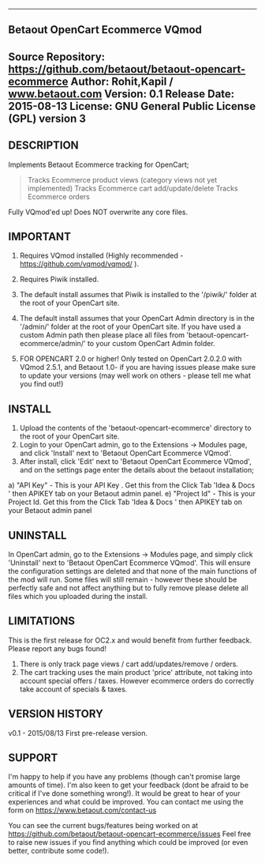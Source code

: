 ------------------------------------------------------
Betaout OpenCart Ecommerce VQmod
------------------------------------------------------
Source Repository:	https://github.com/betaout/betaout-opencart-ecommerce
Author:			Rohit,Kapil  / www.betaout.com
Version:		0.1
Release Date:		2015-08-13
License:		GNU General Public License (GPL) version 3
------------------------------------------------------



DESCRIPTION
-----------
Implements Betaout Ecommerce tracking for OpenCart;
> Tracks Ecommerce product views (category views not yet implemented)
> Tracks Ecommerce cart add/update/delete
> Tracks Ecommerce orders

Fully VQmod'ed up! Does NOT overwrite any core files.



IMPORTANT
---------
1. Requires VQmod installed (Highly recommended - https://github.com/vqmod/vqmod/ ).

2. Requires Piwik installed.

3. The default install assumes that Piwik is installed to the '/piwik/' folder at the root of your OpenCart site.

4. The default install assumes that your OpenCart Admin directory is in the '/admin/' folder at the root of your OpenCart site.
If you have used a custom Admin path then please place all files from 'betaout-opencart-ecommerce/admin/' to your custom OpenCart Admin folder.

5. FOR OPENCART 2.0 or higher! Only tested on OpenCart 2.0.2.0 with VQmod 2.5.1, and Betaout 1.0- if you are having issues please make sure to update your versions
(may well work on others - please tell me what you find out!)



INSTALL
-------
1) Upload the contents of the 'betaout-opencart-ecommerce' directory to the root of your OpenCart site.
2) Login to your OpenCart admin, go to the Extensions -> Modules page, and click 'Install' next to 'Betaout OpenCart Ecommerce VQmod'.
3) After install, click 'Edit' next to 'Betaout OpenCart Ecommerce VQmod', and on the settings page enter the details about the betaout installation;


a) "API Key" - This is your API Key . Get this from the Click  Tab 'Idea & Docs ' then APIKEY tab on your Betaout admin panel.
e) "Project Id" - This is your  Project Id. Get this from the Click  Tab 'Idea & Docs ' then APIKEY tab on your Betaout admin panel





UNINSTALL
---------
In OpenCart admin, go to the Extensions -> Modules page, and simply click 'Uninstall' next to 'Betaout OpenCart Ecommerce VQmod'.
This will ensure the configuration settings are deleted and that none of the main functions of the mod will run.
Some files will still remain - however these should be perfectly safe and not affect anything but to fully remove please delete all files which you uploaded during the install.



LIMITATIONS
-----------
This is the first release for OC2.x and would benefit from further feedback. Please report any bugs found!
1) There is only  track page views / cart add/updates/remove / orders.
3) The cart tracking uses the main product 'price' attribute, not taking into account special offers / taxes. However ecommerce orders do correctly take account of specials & taxes.




VERSION HISTORY
---------------

v0.1 - 2015/08/13
First pre-release version.



SUPPORT
-------
I'm happy to help if you have any problems (though can't promise large amounts of time).
I'm also keen to get your feedback (dont be afraid to be critical if I've done something wrong!).
It would be great to hear of your experiences and what could be improved.
You can contact me using the form on https://www.betaout.com/contact-us

You can see the current bugs/features being worked on at https://github.com/betaout/betaout-opencart-ecommerce/issues
Feel free to raise new issues if you find anything which could be improved (or even better, contribute some code!).

